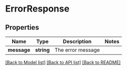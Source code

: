 # ErrorResponse

## Properties
Name | Type | Description | Notes
------------ | ------------- | ------------- | -------------
**message** | **string** | The error message | 

[[Back to Model list]](../README.md#documentation-for-models) [[Back to API list]](../README.md#documentation-for-api-endpoints) [[Back to README]](../README.md)


